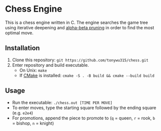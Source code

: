 # Chess Engine

This is a chess engine written in C. The engine searches the game tree using iterative deepening and [alpha-beta pruning](https://en.wikipedia.org/wiki/Alpha%E2%80%93beta_pruning) in order to find the most optimal move.

## Installation

1. Clone this repository: `git https://github.com/tonywu315/chess.git`
2. Enter repository and build executable.
    - On Unix: `make`
    - If [CMake](`https://cmake.org/`) is installed: `cmake -S . -B build && cmake --build build`

## Usage

- Run the executable: `./chess.out [TIME PER MOVE]`
- To enter moves, type the starting square followed by the ending square (e.g. `e2e4`)
- For promotions, append the piece to promote to (`q` = queen, `r` = rook, `b` = bishop, `n` = knight)
